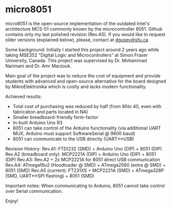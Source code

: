 # micro8051
micro8051 is the open-source implementation of the outdated Intel's architecture MCS-51 commonly known by the microcontroller 8051. 
Github contains only my last polished revision (Rev.A5). If you would like to request older versions (explained below), please, contact at dgusev@sfu.ca

Some background:
Initially I started this project around 2 years ago while taking MSE352 "Digital Logic and Microcontrollers" at Simon Fraser University, Canada. 
This project was supervised by Dr. Mohammad Narimani and Dr. Amr Marzouk. 

Main goal of the project was to reduce the cost of equipment and provide students with advanced and open-source alternative for the board designed by MikroElektronika which is costly and lacks modern functionality. 

Achieved results:
- Total cost of purchasing was reduced by half (from $90 to ~$40, even with fabrication and parts located in NA)
- Smaller breadboard-friendly form-factor
- In-built Arduino Uno R3
- 8051 can take control of the Arduino functionality (via additional UART MUX, Arduino must support SoftwareSerial @ 9600 baud)
- 8051 can communicate to the USB directly (UART<->USB)

Revision History:
Rev.A1: FTDI232 (SMD) + Arduino Uno (DIP) + 8051 (DIP)
Rev.A2 (breadboard only): MCP2221A (DIP) + Arduino Uno (DIP) + 8051 (DIP)
Rev.A3: Rev.A2 + 2x MCP2221A for 8051 direct USB communication
Rev.A4: ATmega16u2 (Hoodloader @ SMD) + ATmega2560 (extra @ SMD) + 8051 (SMD)
Rev.A5 (current): FT231XS + MCP2221A (SMD) + ATmega328P (SMD, UART<->SPI flashing) + 8051 (SMD)

Important notes: 
When communicating to Arduino, 8051 cannot take control over Serial communication. 

Enjoy! 

